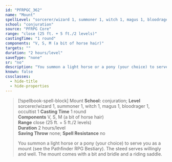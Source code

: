 ```yaml
---
id: "PFRPGC_362"
name: "Mount"
spellLevel: "sorcerer/wizard 1, summoner 1, witch 1, magus 1, bloodrager 1, occultist 1"
school: "conjuration"
source: "PFRPG Core"
range: "close (25 ft. + 5 ft./2 levels)"
castingTime: "1 round"
components: "V, S, M (a bit of horse hair)"
targets: ""
duration: "2 hours/level"
saveType: "none"
sr: "no"
description: "You summon a light horse or a pony (your choice) to serve you as a mount (see the Pathfinder RPG Bestiary). The steed serves willingly and well. The mount comes with a bit and bridle and a riding saddle."
known: false
cssclasses:
  - hide-title
  - hide-properties
---
```


> [!spellbook-spell-block] Mount
> **School:** conjuration; **Level** sorcerer/wizard 1, summoner 1, witch 1, magus 1, bloodrager 1, occultist 1
> **Casting Time** 1 round  
> **Components** V, S, M (a bit of horse hair)  
> **Range** close (25 ft. + 5 ft./2 levels)  
> **Duration** 2 hours/level  
> **Saving Throw** none; **Spell Resistance** no
> 
> You summon a light horse or a pony (your choice) to serve you as a mount (see the Pathfinder RPG Bestiary). The steed serves willingly and well. The mount comes with a bit and bridle and a riding saddle.